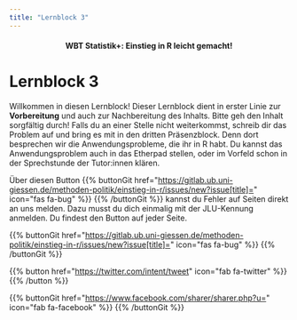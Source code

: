 ```yaml
---
title: "Lernblock 3"
---
```


<center><h4>WBT Statistik+: Einstieg in R leicht gemacht!</h4></center>

# Lernblock 3

Willkommen in diesen Lernblock! Dieser Lernblock dient in erster Linie zur **Vorbereitung** und auch zur Nachbereitung des Inhalts. Bitte geh den Inhalt sorgfältig durch! Falls du an einer Stelle nicht weiterkommst, schreib dir das Problem auf und bring es mit in den dritten Präsenzblock. Denn dort besprechen wir die Anwendungsprobleme, die ihr in R habt. Du kannst das Anwendungsproblem auch in das Etherpad stellen, oder im Vorfeld schon in der Sprechstunde der Tutor:innen klären. 

Über diesen Button {{% buttonGit href="https://gitlab.ub.uni-giessen.de/methoden-politik/einstieg-in-r/issues/new?issue[title]=" icon="fas fa-bug" %}} {{% /buttonGit %}} kannst du Fehler auf Seiten direkt an uns melden. Dazu musst du dich einmalig mit der JLU-Kennung anmelden. Du findest den Button auf jeder Seite.

{{% buttonGit href="https://gitlab.ub.uni-giessen.de/methoden-politik/einstieg-in-r/issues/new?issue[title]=" icon="fas fa-bug" %}} {{% /buttonGit %}} 

{{% button href="https://twitter.com/intent/tweet" icon="fab fa-twitter" %}} {{% /button %}}

{{% buttonGit href="https://www.facebook.com/sharer/sharer.php?u=" icon="fab fa-facebook" %}} {{% /buttonGit %}}